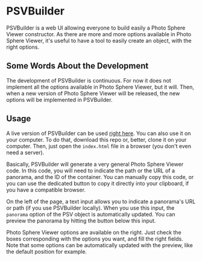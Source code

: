 # PSVBuilder

PSVBuilder is a web UI allowing everyone to build easily a Photo Sphere Viewer constructor. As there are more and more options available in Photo Sphere Viewer, it's useful to have a tool to easily create an object, with the right options.

## Some Words About the Development

The development of PSVBuilder is continuous. For now it does not implement all the options available in Photo Sphere Viewer, but it will. Then, when a new version of Photo Sphere Viewer will be released, the new options will be implemented in PSVBuilder.

## Usage

A live version of PSVBuilder can be used [right here](http://jeremyheleine.github.io/PSVBuilder/). You can also use it on your computer. To do that, download this repo or, better, clone it on your computer. Then, just open the `index.html` file in a browser (you don't even need a server).

Basically, PSVBuilder will generate a very general Photo Sphere Viewer code. In this code, you will need to indicate the path or the URL of a panorama, and the ID of the container. You can manually copy this code, or you can use the dedicated button to copy it directly into your clipboard, if you have a compatible browser.

On the left of the page, a text input allows you to indicate a panorama's URL or path (if you use PSVBuilder locally). When you use this input, the `panorama` option of the PSV object is automatically updated. You can preview the panorama by hitting the button below this input.

Photo Sphere Viewer options are available on the right. Just check the boxes corresponding with the options you want, and fill the right fields. Note that some options can be automatically updated with the preview, like the default position for example.
